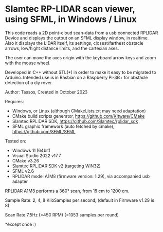 # Slamtec RP-LIDAR scan viewer, using SFML, in Windows / Linux

This code reads a 2D point-cloud scan-data from a usb connected RPLIDAR Device and displays the output on an SFML display window, in realtime.
Also it displays the LIDAR itself, its settings, closest/farthest obstacle arrows, low/hight distance limits, and the cartesian axes.

The user can move the axes origin with the keyboard arrow keys and zoom with the mouse wheel.

Developed in C++ without STL(*) in order to make it easy to be migrated to Arduino.
Intended use is in Rasbian on a Raspberry Pi-3B+ for obstacle detection of a diy rover.

Author: Tassos, Created in October 2023

Requires: 
* Windows, or Linux (although CMakeLists.txt may need adaptation)
* CMake build scripts generator, https://github.com/Kitware/CMake
* Slamtec RPLIDAR SDK, https://github.com/Slamtec/rplidar_sdk
* SFML graphic framework (auto fetched by cmake), https://github.com/SFML/SFML

Tested on:
* Windows 11 (64bit)
* Visual Studio 2022 v17.7
* CMake v3.26
* Slamtec RPLIDAR SDK v2 (targeting WIN32)
* SFML v2.6
* RPLIDAR model A1M8 (firmware version: 1.29), via accompanied usb adapter

RPLIDAR A1M8 performs a 360° scan, from 15 cm to 1200 cm.

Sample Rate: 2, 4, 8 KiloSamples per second, (default in Firmware v1.29 is 8)

Scan Rate 7.5Hz (=450 RPM) (=1053 samples per round)

*except once :)
